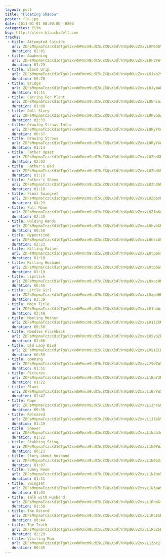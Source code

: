 ```yaml
---
layout: post
title: "Floating Shadow"
poster: flo.jpg
date: 2011-01-01 00:00:00 -0800
categories: film
buy: http://store.klausbadelt.com
tracks:
 - title: Attempted Suicide
   url: ZDFsMmpmaTczcXd1dTguY2xvdWRmcm9udC5uZXQvX3dlYnNpdGUvZmxvL0F0dGVtcHRlZCBTdWljaWRlLm1wMw==
   duration: 02:01
 - title: Awakening
   url: ZDFsMmpmaTczcXd1dTguY2xvdWRmcm9udC5uZXQvX3dlYnNpdGUvZmxvL0F3YWtlbmluZy5tcDM=
   duration: 01:29
 - title: Blood Drip
   url: ZDFsMmpmaTczcXd1dTguY2xvdWRmcm9udC5uZXQvX3dlYnNpdGUvZmxvL0Jsb29kIERyaXAubXAz
   duration: 00:26
 - title: Bridge
   url: ZDFsMmpmaTczcXd1dTguY2xvdWRmcm9udC5uZXQvX3dlYnNpdGUvZmxvL0JyaWRnZS5tcDM=
   duration: 01:11
 - title: Carring For Plant
   url: ZDFsMmpmaTczcXd1dTguY2xvdWRmcm9udC5uZXQvX3dlYnNpdGUvZmxvL0NhcnJpbmcgRm9yIFBsYW50Lm1wMw==
   duration: 01:00
 - title: Doll Story
   url: ZDFsMmpmaTczcXd1dTguY2xvdWRmcm9udC5uZXQvX3dlYnNpdGUvZmxvL0RvbGwgU3RvcnkubXAz
   duration: 03:33
 - title: Drawing Straws Intro
   url: ZDFsMmpmaTczcXd1dTguY2xvdWRmcm9udC5uZXQvX3dlYnNpdGUvZmxvL0RyYXdpbmcgU3RyYXdzIEludHJvLm1wMw==
   duration: 00:37
 - title: Drawing Straws
   url: ZDFsMmpmaTczcXd1dTguY2xvdWRmcm9udC5uZXQvX3dlYnNpdGUvZmxvL0RyYXdpbmcgU3RyYXdzLm1wMw==
   duration: 01:14
 - title: Father Upset
   url: ZDFsMmpmaTczcXd1dTguY2xvdWRmcm9udC5uZXQvX3dlYnNpdGUvZmxvL0ZhdGhlciBVcHNldC5tcDM=
   duration: 02:03
 - title: Father's Bed
   url: ZDFsMmpmaTczcXd1dTguY2xvdWRmcm9udC5uZXQvX3dlYnNpdGUvZmxvL0ZhdGhlcidzIEJlZC5tcDM=
   duration: 01:18
 - title: Father's Shoes
   url: ZDFsMmpmaTczcXd1dTguY2xvdWRmcm9udC5uZXQvX3dlYnNpdGUvZmxvL0ZhdGhlcidzIFNob2VzLm1wMw==
   duration: 01:18
 - title: Final Swingset
   url: ZDFsMmpmaTczcXd1dTguY2xvdWRmcm9udC5uZXQvX3dlYnNpdGUvZmxvL0ZpbmFsIFN3aW5nc2V0Lm1wMw==
   duration: 04:29
 - title: Full Moon
   url: ZDFsMmpmaTczcXd1dTguY2xvdWRmcm9udC5uZXQvX3dlYnNpdGUvZmxvL0Z1bGwgTW9vbi5tcDM=
   duration: 02:30
 - title: Holding Hands
   url: ZDFsMmpmaTczcXd1dTguY2xvdWRmcm9udC5uZXQvX3dlYnNpdGUvZmxvL0hvbGRpbmcgSGFuZHMubXAz
   duration: 00:58
 - title: Hypnotized
   url: ZDFsMmpmaTczcXd1dTguY2xvdWRmcm9udC5uZXQvX3dlYnNpdGUvZmxvL0h5cG5vdGl6ZWQubXAz
   duration: 02:23
 - title: Killing Father
   url: ZDFsMmpmaTczcXd1dTguY2xvdWRmcm9udC5uZXQvX3dlYnNpdGUvZmxvL0tpbGxpbmcgRmF0aGVyLm1wMw==
   duration: 01:10
 - title: Killing Husband
   url: ZDFsMmpmaTczcXd1dTguY2xvdWRmcm9udC5uZXQvX3dlYnNpdGUvZmxvL0tpbGxpbmcgSHVzYmFuZC5tcDM=
   duration: 03:19
 - title: Lipstick
   url: ZDFsMmpmaTczcXd1dTguY2xvdWRmcm9udC5uZXQvX3dlYnNpdGUvZmxvL0xpcHN0aWNrLm1wMw==
   duration: 00:46
 - title: Little Girl
   url: ZDFsMmpmaTczcXd1dTguY2xvdWRmcm9udC5uZXQvX3dlYnNpdGUvZmxvL0xpdHRsZSBHaXJsLm1wMw==
   duration: 03:30
 - title: Main Title
   url: ZDFsMmpmaTczcXd1dTguY2xvdWRmcm9udC5uZXQvX3dlYnNpdGUvZmxvL01haW4gVGl0bGUubXAz
   duration: 03:48
 - title: Meeting Mother
   url: ZDFsMmpmaTczcXd1dTguY2xvdWRmcm9udC5uZXQvX3dlYnNpdGUvZmxvL01lZXRpbmcgTW90aGVyLm1wMw==
   duration: 00:50
 - title: Noodles Flashback
   url: ZDFsMmpmaTczcXd1dTguY2xvdWRmcm9udC5uZXQvX3dlYnNpdGUvZmxvL05vb2RsZXMgRmxhc2hiYWNrLm1wMw==
   duration: 02:06
 - title: Old Lady Died
   url: ZDFsMmpmaTczcXd1dTguY2xvdWRmcm9udC5uZXQvX3dlYnNpdGUvZmxvL09sZCBMYWR5IERpZWQubXAz
   duration: 00:58
 - title: opening
   url: ZDFsMmpmaTczcXd1dTguY2xvdWRmcm9udC5uZXQvX3dlYnNpdGUvZmxvL29wZW5pbmcubXAz
   duration: 01:51
 - title: Pictures
   url: ZDFsMmpmaTczcXd1dTguY2xvdWRmcm9udC5uZXQvX3dlYnNpdGUvZmxvL1BpY3R1cmVzLm1wMw==
   duration: 01:22
 - title: Plant
   url: ZDFsMmpmaTczcXd1dTguY2xvdWRmcm9udC5uZXQvX3dlYnNpdGUvZmxvL1BsYW50Lm1wMw==
   duration: 01:47
 - title: Rape
   url: ZDFsMmpmaTczcXd1dTguY2xvdWRmcm9udC5uZXQvX3dlYnNpdGUvZmxvL1JhcGUubXAz
   duration: 00:36
 - title: Released
   url: ZDFsMmpmaTczcXd1dTguY2xvdWRmcm9udC5uZXQvX3dlYnNpdGUvZmxvL1JlbGVhc2VkLm1wMw==
   duration: 01:39
 - title: Shower
   url: ZDFsMmpmaTczcXd1dTguY2xvdWRmcm9udC5uZXQvX3dlYnNpdGUvZmxvL1Nob3dlci5tcDM=
   duration: 01:22
 - title: Stabbing Sting
   url: ZDFsMmpmaTczcXd1dTguY2xvdWRmcm9udC5uZXQvX3dlYnNpdGUvZmxvL1N0YWJiaW5nIFN0aW5nLm1wMw==
   duration: 00:23
 - title: Story about husband
   url: ZDFsMmpmaTczcXd1dTguY2xvdWRmcm9udC5uZXQvX3dlYnNpdGUvZmxvL1N0b3J5IGFib3V0IGh1c2JhbmQubXAz
   duration: 01:07
 - title: Sunny Room
   url: ZDFsMmpmaTczcXd1dTguY2xvdWRmcm9udC5uZXQvX3dlYnNpdGUvZmxvL1N1bm55IFJvb20ubXAz
   duration: 01:31
 - title: Swingset
   url: ZDFsMmpmaTczcXd1dTguY2xvdWRmcm9udC5uZXQvX3dlYnNpdGUvZmxvL1N3aW5nc2V0Lm1wMw==
   duration: 01:03
 - title: Talk with Husband
   url: ZDFsMmpmaTczcXd1dTguY2xvdWRmcm9udC5uZXQvX3dlYnNpdGUvZmxvL1RhbGsgd2l0aCBIdXNiYW5kLm1wMw==
   duration: 01:50
 - title: The Record
   url: ZDFsMmpmaTczcXd1dTguY2xvdWRmcm9udC5uZXQvX3dlYnNpdGUvZmxvL1RoZSBSZWNvcmQubXAz
   duration: 00:44
 - title: The Truth
   url: ZDFsMmpmaTczcXd1dTguY2xvdWRmcm9udC5uZXQvX3dlYnNpdGUvZmxvL1RoZSBUcnV0aC5tcDM=
   duration: 02:29
 - title: Visiting Mum
   url: ZDFsMmpmaTczcXd1dTguY2xvdWRmcm9udC5uZXQvX3dlYnNpdGUvZmxvL1Zpc2l0aW5nIE11bS5tcDM=
   duration: 00:45
---
```

